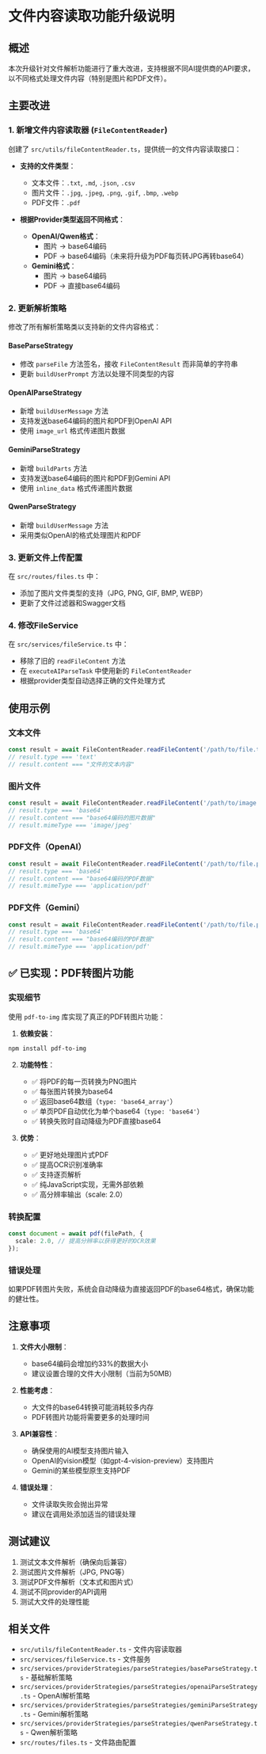 # 文件内容读取功能升级说明

## 概述

本次升级针对文件解析功能进行了重大改进，支持根据不同AI提供商的API要求，以不同格式处理文件内容（特别是图片和PDF文件）。

## 主要改进

### 1. 新增文件内容读取器 (`FileContentReader`)

创建了 `src/utils/fileContentReader.ts`，提供统一的文件内容读取接口：

- **支持的文件类型**：
  - 文本文件：`.txt`, `.md`, `.json`, `.csv`
  - 图片文件：`.jpg`, `.jpeg`, `.png`, `.gif`, `.bmp`, `.webp`
  - PDF文件：`.pdf`

- **根据Provider类型返回不同格式**：
  - **OpenAI/Qwen格式**：
    - 图片 → base64编码
    - PDF → base64编码（未来将升级为PDF每页转JPG再转base64）
  - **Gemini格式**：
    - 图片 → base64编码
    - PDF → 直接base64编码

### 2. 更新解析策略

修改了所有解析策略类以支持新的文件内容格式：

#### BaseParseStrategy
- 修改 `parseFile` 方法签名，接收 `FileContentResult` 而非简单的字符串
- 更新 `buildUserPrompt` 方法以处理不同类型的内容

#### OpenAIParseStrategy
- 新增 `buildUserMessage` 方法
- 支持发送base64编码的图片和PDF到OpenAI API
- 使用 `image_url` 格式传递图片数据

#### GeminiParseStrategy
- 新增 `buildParts` 方法
- 支持发送base64编码的图片和PDF到Gemini API
- 使用 `inline_data` 格式传递图片数据

#### QwenParseStrategy
- 新增 `buildUserMessage` 方法
- 采用类似OpenAI的格式处理图片和PDF

### 3. 更新文件上传配置

在 `src/routes/files.ts` 中：
- 添加了图片文件类型的支持（JPG, PNG, GIF, BMP, WEBP）
- 更新了文件过滤器和Swagger文档

### 4. 修改FileService

在 `src/services/fileService.ts` 中：
- 移除了旧的 `readFileContent` 方法
- 在 `executeAIParseTask` 中使用新的 `FileContentReader`
- 根据provider类型自动选择正确的文件处理方式

## 使用示例

### 文本文件
```typescript
const result = await FileContentReader.readFileContent('/path/to/file.txt', 'openai');
// result.type === 'text'
// result.content === "文件的文本内容"
```

### 图片文件
```typescript
const result = await FileContentReader.readFileContent('/path/to/image.jpg', 'openai');
// result.type === 'base64'
// result.content === "base64编码的图片数据"
// result.mimeType === 'image/jpeg'
```

### PDF文件（OpenAI）
```typescript
const result = await FileContentReader.readFileContent('/path/to/file.pdf', 'openai');
// result.type === 'base64'
// result.content === "base64编码的PDF数据"
// result.mimeType === 'application/pdf'
```

### PDF文件（Gemini）
```typescript
const result = await FileContentReader.readFileContent('/path/to/file.pdf', 'gemini');
// result.type === 'base64'
// result.content === "base64编码的PDF数据"
// result.mimeType === 'application/pdf'
```

## ✅ 已实现：PDF转图片功能

### 实现细节

使用 `pdf-to-img` 库实现了真正的PDF转图片功能：

1. **依赖安装**：
```bash
npm install pdf-to-img
```

2. **功能特性**：
   - ✅ 将PDF的每一页转换为PNG图片
   - ✅ 每张图片转换为base64
   - ✅ 返回base64数组（`type: 'base64_array'`）
   - ✅ 单页PDF自动优化为单个base64（`type: 'base64'`）
   - ✅ 转换失败时自动降级为PDF直接base64

3. **优势**：
   - ✅ 更好地处理图片式PDF
   - ✅ 提高OCR识别准确率
   - ✅ 支持逐页解析
   - ✅ 纯JavaScript实现，无需外部依赖
   - ✅ 高分辨率输出（scale: 2.0）

### 转换配置

```typescript
const document = await pdf(filePath, {
  scale: 2.0, // 提高分辨率以获得更好的OCR效果
});
```

### 错误处理

如果PDF转图片失败，系统会自动降级为直接返回PDF的base64格式，确保功能的健壮性。

## 注意事项

1. **文件大小限制**：
   - base64编码会增加约33%的数据大小
   - 建议设置合理的文件大小限制（当前为50MB）

2. **性能考虑**：
   - 大文件的base64转换可能消耗较多内存
   - PDF转图片功能将需要更多的处理时间

3. **API兼容性**：
   - 确保使用的AI模型支持图片输入
   - OpenAI的vision模型（如gpt-4-vision-preview）支持图片
   - Gemini的某些模型原生支持PDF

4. **错误处理**：
   - 文件读取失败会抛出异常
   - 建议在调用处添加适当的错误处理

## 测试建议

1. 测试文本文件解析（确保向后兼容）
2. 测试图片文件解析（JPG, PNG等）
3. 测试PDF文件解析（文本式和图片式）
4. 测试不同provider的API调用
5. 测试大文件的处理性能

## 相关文件

- `src/utils/fileContentReader.ts` - 文件内容读取器
- `src/services/fileService.ts` - 文件服务
- `src/services/providerStrategies/parseStrategies/baseParseStrategy.ts` - 基础解析策略
- `src/services/providerStrategies/parseStrategies/openaiParseStrategy.ts` - OpenAI解析策略
- `src/services/providerStrategies/parseStrategies/geminiParseStrategy.ts` - Gemini解析策略
- `src/services/providerStrategies/parseStrategies/qwenParseStrategy.ts` - Qwen解析策略
- `src/routes/files.ts` - 文件路由配置
